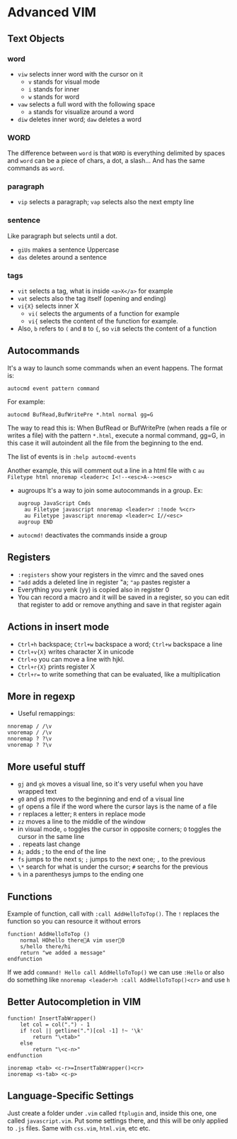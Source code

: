 # Advanced VIM

## Text Objects

### word

* `viw` selects inner word with the cursor on it
  * `v` stands for visual mode
  * `i` stands for inner
  * `w` stands for word
* `vaw` selects a full word with the following space
  * `a` stands for visualize around a word
* `diw` deletes inner word; `daw` deletes a word

### WORD
The difference between `word` is that `WORD` is everything delimited by spaces
and `word` can be a piece of chars, a dot, a slash... And has the same commands
as `word`.

### paragraph
* `vip` selects a paragraph; `vap` selects also the next empty line

### sentence
Like paragraph but selects until a dot.

* `giUs` makes a sentence Uppercase
* `das` deletes around a sentence

### tags
* `vit` selects a tag, what is inside `<a>X</a>` for example
* `vat` selects also the tag itself (opening and ending)
* `vi{X}` selects inner X
  * `vi(` selects the arguments of a function for example
  * `vi{` selects the content of the function for example.
* Also, `b` refers to `(` and `B` to `{`, so `viB` selects the content of a
  function

## Autocommands
It's a way to launch some commands when an event happens. The format is:

`autocmd event pattern command`

For example:

`autocmd BufRead,BufWritePre *.html normal gg=G`

The way to read this is: When BufRead or BufWritePre (when reads a file or
writes a file) with the pattern `*.html`, execute a normal command, gg=G, in this
case it will autoindent all the file from the beginning to the end.

The list of events is in `:help autocmd-events`

Another example, this will comment out a line in a html file with <leader>c
`au Filetype html nnoremap <leader>c I<!--<esc>A--><esc>`

* augroups
  It's a way to join some autocommands in a group. Ex:

  ```
  augroup JavaScript Cmds
    au Filetype javascript nnoremap <leader>r :!node %<cr>
    au Filetype javascript nnoremap <leader>c I//<esc>
  augroup END
  ```

* `autocmd!` deactivates the commands inside a group

## Registers  
* `:registers` show your registers in the vimrc and the saved ones
* `"add` adds a deleted line in register "a; `"ap` pastes register a
* Everything you yenk (yy) is copied also in register 0
* You can record a macro and it will be saved in a register, so you can
  edit that register to add or remove anything and save in that register again

## Actions in insert mode
* `Ctrl+h` backspace; `Ctrl+w` backspace a word; `Ctrl+w` backspace a line
* `Ctrl+v{X}` writes character X in unicode
* `Ctrl+o` you can move a line with hjkl.
* `Ctrl+r{X}` prints register X
* `Ctrl+r=` to write something that can be evaluated, like a multiplication

## More in regexp
* Useful remappings:
```
nnoremap / /\v
vnoremap / /\v
nnoremap ? ?\v
vnoremap ? ?\v
```

## More useful stuff
* `gj` and `gk` moves a visual line, so it's very useful when you have
  wrapped text
* `g0` and `g$` moves to the beginning and end of a visual line
* `gf` opens a file if the word where the cursor lays is the name of a file
* `r` replaces a letter; `R` enters in replace mode
* `zz` moves a line to the middle of the window
* in visual mode, `o` toggles the cursor in opposite corners;
  `O` toggles the cursor in the same line
* `.` repeats last change
* `A;` adds ; to the end of the line
* `fs` jumps to the next s; `;` jumps to the next one; `,` to the previous
* `\*` search for what is under the cursor; `#` searchs for the previous
* `%` in a parenthesys jumps to the ending one

## Functions
Example of function, call with `:call AddHelloToTop()`. The `!` replaces
the function so you can resource it without errors
```
function! AddHelloToTop ()
    normal HOhello thereA vim user0
    s/hello there/hi
    return "we added a message"
endfunction
```
If we add `command! Hello call AddHelloToTop()` we can use `:Hello` or also
do something like `nnoremap <leader>h :call AddHelloToTop()<cr>` and use `h`

## Better Autocompletion in VIM
```
function! InsertTabWrapper()
    let col = col(".") - 1
    if !col || getline(".")[col -1] !~ '\k'
        return "\<tab>"
    else
        return "\<c-n>"
endfunction

inoremap <tab> <c-r>=InsertTabWrapper()<cr>
inoremap <s-tab> <c-p>
```

## Language-Specific Settings
Just create a folder under `.vim` called `ftplugin` and, inside this one,
one called `javascript.vim`. Put some settings there, and this will be only
applied to `.js` files. Same with `css.vim`, `html.vim`, etc etc.


